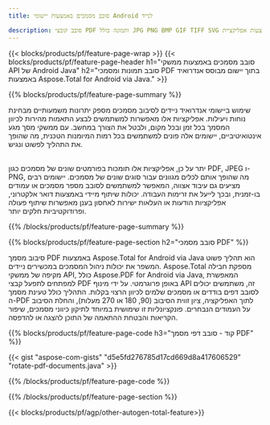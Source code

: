 ```yaml
---
title: סובב מסמכים באמצעות יישומי Android לנייד  

description: סובב קובצי PDF ותמונה כולל JPG PNG BMP GIF TIFF SVG באמצעות אפליקציית Android הנייד שלך.
---
```


{{< blocks/products/pf/feature-page-wrap >}}
{{< blocks/products/pf/feature-page-header h1="סובב מסמכים באמצעות ממשקי API של Android Java" h2="סובב תמונות ומסמכי PDF בתוך יישום מבוסס אנדרואיד באמצעות Aspose.Total for Android via Java." >}}

{{% blocks/products/pf/feature-page-summary %}}

שימוש ביישומי אנדרואיד ניידים לסיבוב מסמכים מספק יתרונות משמעותיים מבחינת נוחות ויעילות.  אפליקציות אלו מאפשרות למשתמשים לבצע התאמות מהירות לכיוון המסמך בכל זמן ובכל מקום, ולבטל את הצורך במחשב.  עם ממשקי מסך מגע אינטואיטיביים, יישומים אלה פונים למשתמשים בכל רמות המיומנות הטכנית, מה שהופך את התהליך לפשוט ונגיש. <br /><br />

יתר על כן, אפליקציות אלו תומכות בפורמטים שונים של מסמכים כגון PDF, JPEG ו-PNG, מה שהופך אותם לכלים מגוונים עבור סוגים שונים של מסמכים.  יישומים רבים מציעים גם עיבוד אצווה, המאפשר למשתמשים לסובב מספר מסמכים או עמודים בו-זמנית, ובכך לייעל את זרימות העבודה.  יכולות שיתוף מיידי באמצעות דואר אלקטרוני, אפליקציות הודעות או העלאות ישירות לאחסון בענן מאפשרות שיתוף פעולה ופרודוקטיביות חלקים יותר. 

{{% /blocks/products/pf/feature-page-summary  %}}


{{% blocks/products/pf/feature-page-section  h2="סובב מסמכי PDF" %}}

סיבוב מסמך PDF באמצעות Aspose.Total for Android via Java הוא תהליך פשוט המשפר את יכולות ניהול המסמכים במכשירים ניידים.  Aspose.Total מספקת חבילה מקיפה של ממשקי API, כולל Aspose.PDF for Android via Java, המאפשרת למפתחים לתפעל קבצי PDF באופן פרוגרמטי.  על ידי מינוף API זה, משתמשים יכולים לסובב דפים בודדים או מסמכים שלמים לכיוון הרצוי בקלות.  התהליך כולל טעינת מסמך ה-PDF לתוך האפליקציה, ציון זווית הסיבוב (90, 180 או 270 מעלות), והחלת הסיבוב על העמודים הנבחרים.  פונקציונליות זו שימושית במיוחד לתיקון כיווני מסמכים, שיפור הקריאות והבטחת ההתאמה של התוכן להצגה או להדפסה.  

{{% blocks/products/pf/feature-page-code h3="קוד - סובב דפי מסמך PDF" %}}

{{< gist "aspose-com-gists" "d5e5fd276785d17cd669d8a417606529" "rotate-pdf-documents.java" >}}

{{% /blocks/products/pf/feature-page-code  %}}

{{% /blocks/products/pf/feature-page-section %}}

{{< blocks/products/pf/agp/other-autogen-total-feature>}}